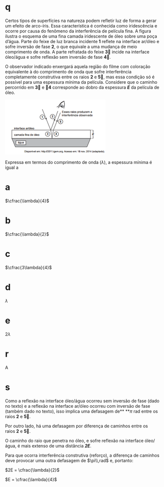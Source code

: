 # q
Certos tipos de superfícies na natureza podem refletir luz de forma a gerar um efeito de arco-íris. Essa característica é conhecida como iridescência e ocorre por causa do fenômeno da interferência de película fina. A figura ilustra o esquema de uma fina camada iridescente de óleo sobre uma poça d’água. Parte do feixe de luz branca incidente **1** reflete na interface ar/óleo e sofre inversão de fase **2**, o que equivale a uma mudança de meio comprimento de onda. A parte refratada do feixe **3** incide na interface óleo/água e sofre reflexão sem inversão de fase **4**.

O observador indicado enxergará aquela região do filme com coloração equivalente à do comprimento de onda que sofre interferência completamente construtiva entre os raios **2** e **5**, mas essa condição só é possível para uma espessura mínima da película. Considere que o caminho percorrido em **3** e **4** corresponde ao dobro da espessura ***E*** da película de óleo. 

![](98bf1f72-9a5a-3a45-5b24-aaaeccf66f7d.png)

Expressa em termos do comprimento de onda ($\lambda$), a espessura mínima é igual a

# a
$\cfrac{\lambda}{4}$

# b
$\cfrac{\lambda}{2}$

# c
$\cfrac{3\lambda}{4}$

# d
$\lambda$

# e
$2 \lambda$

# r
A

# s
Como a reflexão na interface óleo/água ocorreu sem inversão de fase (dado no texto) e a reflexão na interface ar/óleo ocorreu com inversão de fase (também dado no texto), isso implica uma defasagem de** **$\pi$ rad entre os raios **2** e **5**.

Por outro lado, há uma defasagem por diferença de caminhos entre os raios **2** e **5**.

O caminho do raio que penetra no óleo, e sofre reflexão na interface óleo/água, é mais extenso de uma distância ***2E***.

Para que ocorra interferência construtiva (reforço), a diferença de caminhos deve provocar uma outra defasagem de $\pi\\,rad$ e, portanto:

$2E = \cfrac{\lambda}{2}$

$E = \cfrac{\lambda}{4}$
